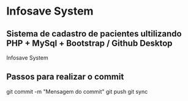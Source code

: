 # Infosave System

## Sistema de cadastro de pacientes ultilizando PHP + MySql + Bootstrap / Github Desktop

Infosave System


## Passos para realizar o commit

git commit -m "Mensagem do commit"
git push
git sync